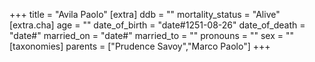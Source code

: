 +++
title = "Avila Paolo"
[extra]
ddb = ""
mortality_status = "Alive"
[extra.cha]
age = ""
date_of_birth = "date#1251-08-26"
date_of_death = "date#"
married_on = "date#"
married_to = ""
pronouns = ""
sex = ""
[taxonomies]
parents = ["Prudence Savoy","Marco Paolo"]
+++

